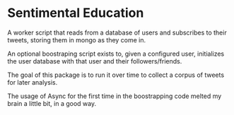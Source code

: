 Sentimental Education
=============

A worker script that reads from a database of users and subscribes to their tweets, storing them in mongo as they come in.

An optional boostraping script exists to, given a configured user, initializes the user database with that user and their followers/friends.

The goal of this package is to run it over time to collect a corpus of tweets for later analysis.

The usage of Async for the first time in the boostrapping code melted my brain a little bit, in a good way.
